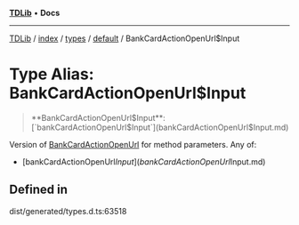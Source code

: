 [**TDLib**](../../../../../../README.md) • **Docs**

***

[TDLib](../../../../../../modules.md) / [index](../../../../../README.md) / [types](../../../README.md) / [default](../README.md) / BankCardActionOpenUrl$Input

# Type Alias: BankCardActionOpenUrl$Input

> **BankCardActionOpenUrl$Input**: [`bankCardActionOpenUrl$Input`](bankCardActionOpenUrl$Input.md)

Version of [BankCardActionOpenUrl](BankCardActionOpenUrl-1.md) for method parameters.
Any of:
- [bankCardActionOpenUrl$Input](bankCardActionOpenUrl$Input.md)

## Defined in

dist/generated/types.d.ts:63518
